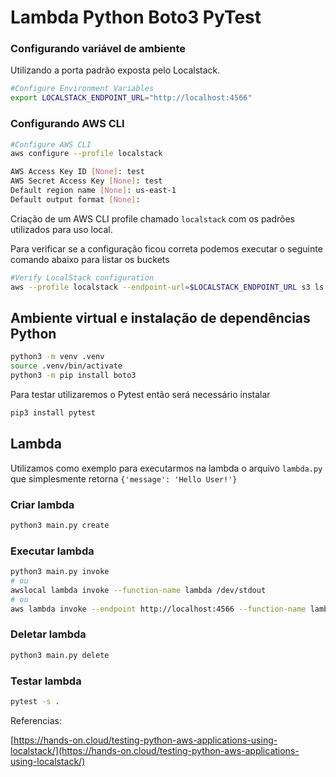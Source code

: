 # Lambda Python Boto3 PyTest

### Configurando variável de ambiente

Utilizando a porta padrão exposta pelo Localstack.

```bash
#Configure Environment Variables
export LOCALSTACK_ENDPOINT_URL="http://localhost:4566"
```

### Configurando AWS CLI

```bash
#Configure AWS CLI
aws configure --profile localstack

AWS Access Key ID [None]: test
AWS Secret Access Key [None]: test
Default region name [None]: us-east-1
Default output format [None]:
```

Criação de um AWS CLI profile chamado `localstack` com os padrões utilizados para uso local.

Para verificar se a configuração ficou correta podemos executar o seguinte comando abaixo para listar os buckets

```bash
#Verify LocalStack configuration
aws --profile localstack --endpoint-url=$LOCALSTACK_ENDPOINT_URL s3 ls
```

## Ambiente virtual e instalação de dependências Python

```bash
python3 -m venv .venv
source .venv/bin/activate
python3 -m pip install boto3
```

Para testar utilizaremos o Pytest então será necessário instalar

```bash
pip3 install pytest
```

## Lambda

Utilizamos como exemplo para executarmos na lambda o arquivo `lambda.py` que simplesmente retorna `{'message': 'Hello User!'}`

### Criar lambda

```bash
python3 main.py create
```

### Executar lambda

```bash
python3 main.py invoke
# ou 
awslocal lambda invoke --function-name lambda /dev/stdout
# ou
aws lambda invoke --endpoint http://localhost:4566 --function-name lambda /dev/stdout
```

### Deletar lambda

```bash
python3 main.py delete
```

### Testar lambda
```bash
pytest -s .
```

Referencias:

[https://hands-on.cloud/testing-python-aws-applications-using-localstack/](https://hands-on.cloud/testing-python-aws-applications-using-localstack/)